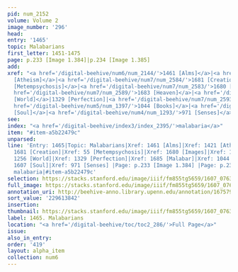```yaml
---
pid: num_2152
volume: Volume 2
image_number: '296'
head:
entry: '1465'
topic: Malabarians
first_letter: 1451-1475
page: p.233 [Image 1.384]|p.234 [Image 1.385]
add:
xref: "<a href='/digital-beehive/num6/num_2144/'>1461 [Alms]</a>|<a href='/digital-beehive/num6/num_2056/'>1421
  [Atheism]</a>|<a href='/digital-beehive/num7/num_2584/'>1681 [Creation]</a>|<a href='/digital-beehive/num1/num_0055/'>55
  [Metempsychosis]</a>|<a href='/digital-beehive/num7/num_2583/'>1680 [Images]</a>|<a
  href='/digital-beehive/num7/num_2589/'>1683 [Heaven]</a>|<a href='/digital-beehive/num6/num_1742/'>1256
  [World]</a>|1329 [Perfection]|<a href='/digital-beehive/num7/num_2593/'>1685 [Malabar]</a>|<a
  href='/digital-beehive/num5/num_1397/'>1044 [Books]</a>|<a href='/digital-beehive/num7/num_2423/'>1607
  [Soul]</a>|<a href='/digital-beehive/num4/num_1293/'>971 [Senses]</a>"
see:
index: "<a href='/digital-beehive/index3/index_2395/'>malabaria</a>"
item: "#item-a5b22479c"
unparsed:
line: 'Entry: 1465|Topic: Malabarians|Xref: 1461 [Alms]|Xref: 1421 [Atheism]|Xref:
  1681 [Creation]|Xref: 55 [Metempsychosis]|Xref: 1680 [Images]|Xref: 1683 [Heaven]|Xref:
  1256 [World]|Xref: 1329 [Perfection]|Xref: 1685 [Malabar]|Xref: 1044 [Books]|Xref:
  1607 [Soul]|Xref: 971 [Senses] |Page: p.233 [Image 1.384] |Page: p.234 [Image 1.385]|Index:
  malabaria|#item-a5b22479c'
selection: https://stacks.stanford.edu/image/iiif/fm855tg5659/1607_0763/896,3842,2844,1125/full/0/default.jpg
full_image: https://stacks.stanford.edu/image/iiif/fm855tg5659/1607_0763/full/full/0/default.jpg
annotation_uri: http://beehive-anno.library.upenn.edu/annotation/1675796032659
sort_value: '229613842'
insertion:
thumbnail: https://stacks.stanford.edu/image/iiif/fm855tg5659/1607_0763/896,3842,600,180/250,/0/default.jpg
label: 1465. Malabarians
location: "<a href='/digital-beehive/toc/toc2_286/'>Full Page</a>"
issue:
also_in_entry:
order: '419'
layout: alpha_item
collection: num6
---
```

